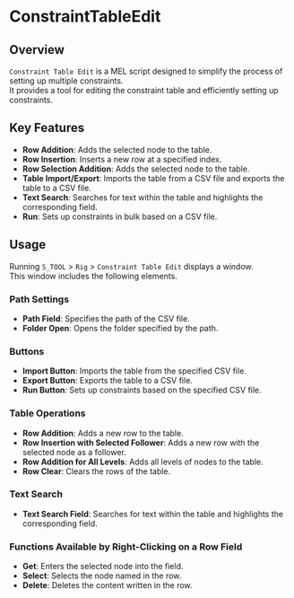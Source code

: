 # ConstraintTableEdit

## Overview

`Constraint Table Edit` is a MEL script designed to simplify the process of setting up multiple constraints.  
 It provides a tool for editing the constraint table and efficiently setting up constraints.

## Key Features

- **Row Addition**: Adds the selected node to the table.
- **Row Insertion**: Inserts a new row at a specified index.
- **Row Selection Addition**: Adds the selected node to the table.
- **Table Import/Export**: Imports the table from a CSV file and exports the table to a CSV file.
- **Text Search**: Searches for text within the table and highlights the corresponding field.
- **Run**: Sets up constraints in bulk based on a CSV file.

## Usage

Running `S_TOOL` > `Rig` > `Constraint Table Edit` displays a window.  
This window includes the following elements.

### Path Settings

- **Path Field**: Specifies the path of the CSV file.
- **Folder Open**: Opens the folder specified by the path.

### Buttons

- **Import Button**: Imports the table from the specified CSV file.
- **Export Button**: Exports the table to a CSV file.
- **Run Button**: Sets up constraints based on the specified CSV file.

### Table Operations

- **Row Addition**: Adds a new row to the table.
- **Row Insertion with Selected Follower**: Adds a new row with the selected node as a follower.
- **Row Addition for All Levels**: Adds all levels of nodes to the table.
- **Row Clear**: Clears the rows of the table.

### Text Search

- **Text Search Field**: Searches for text within the table and highlights the corresponding field.

### Functions Available by Right-Clicking on a Row Field

- **Get**: Enters the selected node into the field.
- **Select**: Selects the node named in the row.
- **Delete**: Deletes the content written in the row.
